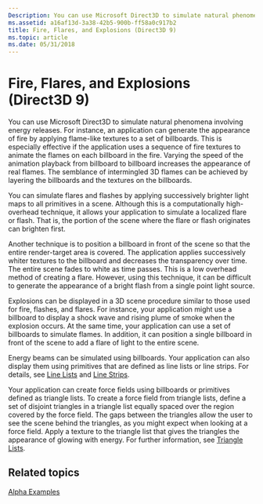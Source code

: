 ```yaml
---
Description: You can use Microsoft Direct3D to simulate natural phenomena involving energy releases.
ms.assetid: a16af13d-3a38-42b5-900b-ff58a0c917b2
title: Fire, Flares, and Explosions (Direct3D 9)
ms.topic: article
ms.date: 05/31/2018
---
```


# Fire, Flares, and Explosions (Direct3D 9)

You can use Microsoft Direct3D to simulate natural phenomena involving energy releases. For instance, an application can generate the appearance of fire by applying flame-like textures to a set of billboards. This is especially effective if the application uses a sequence of fire textures to animate the flames on each billboard in the fire. Varying the speed of the animation playback from billboard to billboard increases the appearance of real flames. The semblance of intermingled 3D flames can be achieved by layering the billboards and the textures on the billboards.

You can simulate flares and flashes by applying successively brighter light maps to all primitives in a scene. Although this is a computationally high-overhead technique, it allows your application to simulate a localized flare or flash. That is, the portion of the scene where the flare or flash originates can brighten first.

Another technique is to position a billboard in front of the scene so that the entire render-target area is covered. The application applies successively whiter textures to the billboard and decreases the transparency over time. The entire scene fades to white as time passes. This is a low overhead method of creating a flare. However, using this technique, it can be difficult to generate the appearance of a bright flash from a single point light source.

Explosions can be displayed in a 3D scene procedure similar to those used for fire, flashes, and flares. For instance, your application might use a billboard to display a shock wave and rising plume of smoke when the explosion occurs. At the same time, your application can use a set of billboards to simulate flames. In addition, it can position a single billboard in front of the scene to add a flare of light to the entire scene.

Energy beams can be simulated using billboards. Your application can also display them using primitives that are defined as line lists or line strips. For details, see [Line Lists](line-lists.md) and [Line Strips](line-strips.md).

Your application can create force fields using billboards or primitives defined as triangle lists. To create a force field from triangle lists, define a set of disjoint triangles in a triangle list equally spaced over the region covered by the force field. The gaps between the triangles allow the user to see the scene behind the triangles, as you might expect when looking at a force field. Apply a texture to the triangle list that gives the triangles the appearance of glowing with energy. For further information, see [Triangle Lists](triangle-lists.md).

## Related topics

<dl> <dt>

[Alpha Examples](alpha-examples.md)
</dt> </dl>

 

 



